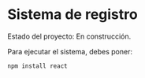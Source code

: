 <h1>Sistema de registro</h1>

Estado del proyecto: En construcción. 

Para ejecutar el sistema, debes poner: 

```npm install react```
